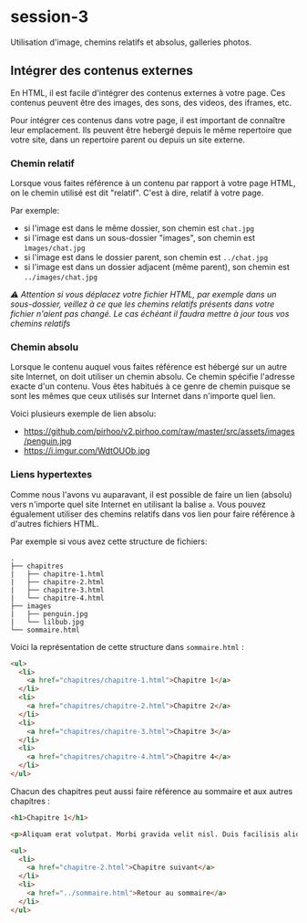 # session-3

Utilisation d'image, chemins relatifs et absolus, galleries photos.

## Intégrer des contenus externes

En HTML, il est facile d'intégrer des contenus externes à votre page.
Ces contenus peuvent être des images, des sons, des videos, des iframes, etc.

Pour intégrer ces contenus dans votre page, il est important de connaître leur emplacement.
Ils peuvent être hebergé depuis le même repertoire que votre site, dans un repertoire
 parent ou depuis un site externe.

### Chemin relatif

Lorsque vous faites référence à un contenu par rapport à votre page HTML,
on le chemin utilisé est dit "relatif". C'est à dire, relatif à votre page.

Par exemple:

* si l'image est dans le même dossier, son chemin est `chat.jpg`
* si l'image est dans un sous-dossier "images", son chemin est `ìmages/chat.jpg`
* si l'image est dans le dossier parent, son chemin est `../chat.jpg`
* si l'image est dans un dossier adjacent (même parent), son chemin est `../images/chat.jpg`

*:warning: Attention si vous déplacez votre fichier HTML, par exemple dans un sous-dossier,
veillez à ce que les chemins relatifs présents dans votre fichier n'aient pas changé.
Le cas échéant il faudra mettre à jour tous vos chemins relatifs*

### Chemin absolu

Lorsque le contenu auquel vous faites référence est hébergé sur un autre site Internet,
on doit utiliser un chemin absolu. Ce chemin spécifie l'adresse exacte d'un contenu.
Vous êtes habitués à ce genre de chemin puisque se sont les mêmes que ceux utilisés
sur Internet dans n'importe quel lien.

Voici plusieurs exemple de lien absolu:

* https://github.com/pirhoo/v2.pirhoo.com/raw/master/src/assets/images/penguin.jpg
* https://i.imgur.com/WdtOUOb.jpg

### Liens hypertextes

Comme nous l'avons vu auparavant, il est possible de faire un lien (absolu) vers
n'importe quel site Internet en utilisant la balise `a`. Vous pouvez égualement
utiliser des chemins relatifs dans vos lien pour faire référence à d'autres
fichiers HTML.

Par exemple si vous avez cette structure de fichiers:

```
.
├── chapitres
|   ├── chapitre-1.html
|   ├── chapitre-2.html
|   ├── chapitre-3.html
|   └── chapitre-4.html
├── images
|   ├── penguin.jpg
|   └── lilbub.jpg
└── sommaire.html
```

Voici la représentation de cette structure dans `sommaire.html` :

```html
<ul>
  <li>
    <a href="chapitres/chapitre-1.html">Chapitre 1</a>
  </li>
  <li>
    <a href="chapitres/chapitre-2.html">Chapitre 2</a>
  </li>
  <li>
    <a href="chapitres/chapitre-3.html">Chapitre 3</a>
  </li>
  <li>
    <a href="chapitres/chapitre-4.html">Chapitre 4</a>
  </li>
</ul>
```

Chacun des chapitres peut aussi faire référence au sommaire et aux autres chapitres :

```html
<h1>Chapitre 1</h1>

<p>Aliquam erat volutpat. Morbi gravida velit nisl. Duis facilisis aliquam nisi, ut auctor metus. Curabitur ex diam, mollis at odio sit amet, posuere hendrerit massa. Cras mi nisl, gravida quis orci sed, consequat sagittis est. Mauris ante magna, sagittis sit amet maximus nec, accumsan non urna. Aenean eget ipsum pretium, pretium tortor non, aliquet elit. Phasellus tempor quam ante, id scelerisque felis commodo et. Nulla vehicula sodales sapien vel scelerisque. Duis vestibulum a lacus in euismod. Etiam tincidunt elementum mattis. Nulla iaculis pellentesque consectetur.</p>

<ul>
  <li>
    <a href="chapitre-2.html">Chapitre suivant</a>
  </li>
  <li>
    <a href="../sommaire.html">Retour au sommaire</a>
  </li>
</ul>
```
